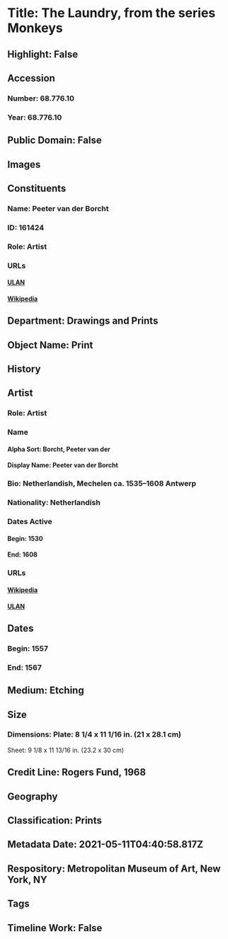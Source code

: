 # Title: The Laundry, from the series Monkeys
## Highlight: False
## Accession
### Number: 68.776.10
### Year: 68.776.10
## Public Domain: False
## Images
## Constituents
### Name: Peeter van der Borcht
### ID: 161424
### Role: Artist
### URLs
#### [ULAN](http://vocab.getty.edu/page/ulan/500010418)
#### [Wikipedia](https://www.wikidata.org/wiki/Q2094286)
## Department: Drawings and Prints
## Object Name: Print
## History
## Artist
### Role: Artist
### Name
#### Alpha Sort: Borcht, Peeter van der
#### Display Name: Peeter van der Borcht
### Bio: Netherlandish, Mechelen ca. 1535–1608 Antwerp
### Nationality: Netherlandish
### Dates Active
#### Begin: 1530
#### End: 1608
### URLs
#### [Wikipedia](https://www.wikidata.org/wiki/Q2094286)
#### [ULAN](http://vocab.getty.edu/page/ulan/500010418)
## Dates
### Begin: 1557
### End: 1567
## Medium: Etching
## Size
### Dimensions: Plate: 8 1/4 x 11 1/16 in. (21 x 28.1 cm)
Sheet: 9 1/8 x 11 13/16 in. (23.2 x 30 cm)
## Credit Line: Rogers Fund, 1968
## Geography
## Classification: Prints
## Metadata Date: 2021-05-11T04:40:58.817Z
## Respository: Metropolitan Museum of Art, New York, NY
## Tags
## Timeline Work: False
